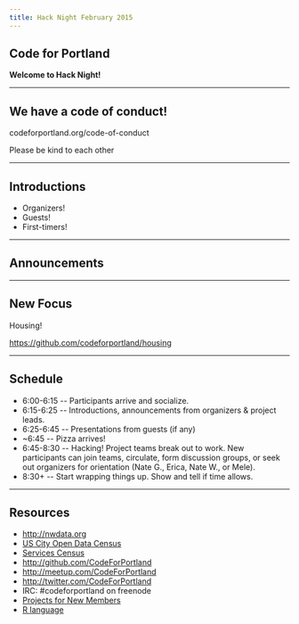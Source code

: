 ```yaml
---
title: Hack Night February 2015
---
```


## Code for Portland

**Welcome to Hack Night!**

---

## We have a code of conduct!

codeforportland.org/code-of-conduct

Please be kind to each other

---

## Introductions

* Organizers!
* Guests!
* First-timers!

---

## Announcements

---

## New Focus

Housing!

https://github.com/codeforportland/housing

---

## Schedule
* 6:00-6:15 -- Participants arrive and socialize.
* 6:15-6:25 -- Introductions, announcements from organizers & project leads.
* 6:25-6:45 -- Presentations from guests (if any)
* ~6:45 -- Pizza arrives!
* 6:45-8:30 -- Hacking! Project teams break out to work. New participants can join teams, circulate, form discussion groups, or seek out organizers for orientation (Nate G., Erica, Nate W., or Mele).
* 8:30+ -- Start wrapping things up. Show and tell if time allows.

---

## Resources

* http://nwdata.org
* [US City Open Data Census](http://us-city.census.okfn.org/)
* [Services Census](https://service-census.herokuapp.com/)
* http://github.com/CodeForPortland
* http://meetup.com/CodeForPortland
* http://twitter.com/CodeForPortland
* IRC: #codeforportland on freenode
* [Projects for New Members](https://docs.google.com/document/d/1wo_skwazuom_Zkp7AmCSjy5JD8Z5WYSbhr2IUmqWdQ0/)
* [R language](http://www.r-project.org/)

